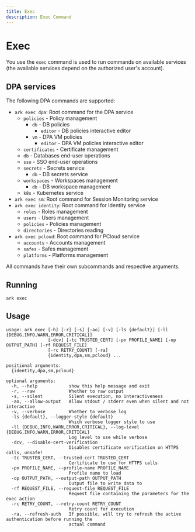 ```yaml
---
title: Exec
description: Exec Command
---
```


# Exec

You use the `exec` command is used to run commands on available services (the available services depend on the authorized user's account).

## DPA services

The following DPA commands are supported:

- `ark exec dpa`: Root command for the DPA service
    - `policies` - Policy management
        - `db` - DB policies
            - `editor` - DB policies interactive editor
        - `vm` - DPA VM policies
            - `editor` - DPA VM policies interactive editor
    - `certificates` - Certificate management
    - `db` - Databases end-user operations
    - `sso` - SSO end-user operations
    - `secrets` - Secrets service
        - `db` - DB secrets service
    - `workspaces` - Workspaces management
        - `db` - DB workspace management
    - `k8s` - Kubernetes service
- `ark exec sm`: Root command for Session Monitoring service
- `ark exec identity`: Root command for Identity service
    - `roles` - Roles management
    - `users` - Users management
    - `policies` - Policies management
    - `directories` - Directories reading
- `ark exec pcloud`: Root command for PCloud service
    - `accounts` - Accounts management
    - `safes` - Safes management
    - `platforms` - Platforms management

All commands have their own subcommands and respective arguments.

## Running
```shell linenums="0"
ark exec
```

## Usage
```shell
usage: ark exec [-h] [-r] [-s] [-ao] [-v] [-ls {default}] [-ll {DEBUG,INFO,WARN,ERROR,CRITICAL}]
                [-dcv] [-tc TRUSTED_CERT] [-pn PROFILE_NAME] [-op OUTPUT_PATH] [-rf REQUEST_FILE]
                [-rc RETRY_COUNT] [-ra]
                {identity,dpa,sm,pcloud} ...

positional arguments:
  {identity,dpa,sm,pcloud}

optional arguments:
  -h, --help            show this help message and exit
  -r, --raw             Whether to raw output
  -s, --silent          Silent execution, no interactiveness
  -ao, --allow-output   Allow stdout / stderr even when silent and not interactive
  -v, --verbose         Whether to verbose log
  -ls {default}, --logger-style {default}
                        Which verbose logger style to use
  -ll {DEBUG,INFO,WARN,ERROR,CRITICAL}, --log-level {DEBUG,INFO,WARN,ERROR,CRITICAL}
                        Log level to use while verbose
  -dcv, --disable-cert-verification
                        Disables certificate verification on HTTPS calls, unsafe!
  -tc TRUSTED_CERT, --trusted-cert TRUSTED_CERT
                        Certificate to use for HTTPS calls
  -pn PROFILE_NAME, --profile-name PROFILE_NAME
                        Profile name to load
  -op OUTPUT_PATH, --output-path OUTPUT_PATH
                        Output file to write data to
  -rf REQUEST_FILE, --request-file REQUEST_FILE
                        Request file containing the parameters for the exec action
  -rc RETRY_COUNT, --retry-count RETRY_COUNT
                        Retry count for execution
  -ra, --refresh-auth   If possible, will try to refresh the active authentication before running the
                        actual command
```